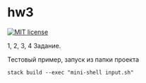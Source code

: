 # hw3

[![MIT license](https://img.shields.io/badge/license-MIT-blue.svg)](https://github.com//fp-homework/blob/master/hw3/LICENSE)

1, 2, 3, 4 Задание.

Тестовый пример, запуск из папки проекта
```
stack build --exec "mini-shell input.sh"
```